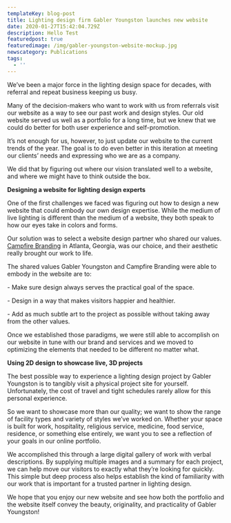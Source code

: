 ```yaml
---
templateKey: blog-post
title: Lighting design firm Gabler Youngston launches new website
date: 2020-01-27T15:42:04.729Z
description: Hello Test
featuredpost: true
featuredimage: /img/gabler-youngston-website-mockup.jpg
newscategory: Publications
tags:
  - ''
---
```

We’ve been a major force in the lighting design space for decades, with referral and repeat business keeping us busy.

Many of the decision-makers who want to work with us from referrals visit our website as a way to see our past work and design styles. Our old website served us well as a portfolio for a long time, but we knew that we could do better for both user experience and self-promotion.

It’s not enough for us, however, to just update our website to the current trends of the year. The goal is to do even better in this iteration at meeting our clients’ needs and expressing who we are as a company.

We did that by figuring out where our vision translated well to a website, and where we might have to think outside the box.

**Designing a website for lighting design experts**

One of the first challenges we faced was figuring out how to design a new website that could embody our own design expertise. While the medium of live lighting is different than the medium of a website, they both speak to how our eyes take in colors and forms.

Our solution was to select a website design partner who shared our values. [Campfire Branding](www.campfirebranding.com) in Atlanta, Georgia, was our choice, and their aesthetic really brought our work to life.

The shared values Gabler Youngston and Campfire Branding were able to embody in the website are to:

\- Make sure design always serves the practical goal of the space.

\- Design in a way that makes visitors happier and healthier.

\- Add as much subtle art to the project as possible without taking away from the other values.

Once we established those paradigms, we were still able to accomplish on our website in tune with our brand and services and we moved to optimizing the elements that needed to be different no matter what.

**Using 2D design to showcase live, 3D projects**

The best possible way to experience a lighting design project by Gabler Youngston is to tangibly visit a physical project site for yourself. Unfortunately, the cost of travel and tight schedules rarely allow for this personal experience.

So we want to showcase more than our quality; we want to show the range of facility types and variety of styles we’ve worked on. Whether your space is built for work, hospitality, religious service, medicine, food service, residence, or something else entirely, we want you to see a reflection of your goals in our online portfolio.

We accomplished this through a large digital gallery of work with verbal descriptions. By supplying multiple images and a summary for each project, we can help move our visitors to exactly what they’re looking for quickly. This simple but deep process also helps establish the kind of familiarity with our work that is important for a trusted partner in lighting design.

We hope that you enjoy our new website and see how both the portfolio and the website itself convey the beauty, originality, and practicality of Gabler Youngston!
